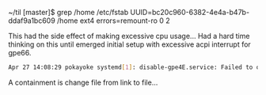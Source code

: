 
~/til [master]$ grep /home /etc/fstab
UUID=bc20c960-6382-4e4a-b47b-ddaf9a1bc609 /home           ext4    errors=remount-ro 0       2

This had the side effect of making excessive cpu usage...
Had a hard time thinking on this until emerged initial setup with excessive acpi interrupt for gpe66.

```sh
Apr 27 14:08:29 pokayoke systemd[1]: disable-gpe4E.service: Failed to open /home/thenrio/src/dotfiles/etc/systemd/system/disable-gpe4E.service: No such file or directory
```

A containment is change file from link to file...
